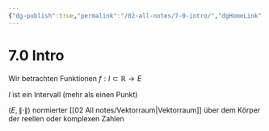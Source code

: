 ```yaml
---
{"dg-publish":true,"permalink":"/02-all-notes/7-0-intro/","dgHomeLink":true,"dgPassFrontmatter":false}
---
```


# 7.0 Intro
Wir betrachten Funktionen $f: I\subset \mathbb{R} \to E$

$I$ ist ein Intervall (mehr als einen Punkt)

$(E, \|\cdot\|)$ normierter [[02 All notes/Vektorraum|Vektorraum]] über dem Körper der reellen oder komplexen Zahlen